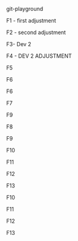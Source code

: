 git-playground

F1 - first adjustment

F2 - second adjustment

F3- Dev 2

F4 - DEV 2 ADJUSTMENT

F5

F6

F6

F7

F9

F8

F9

F10

F11

F12

F13

F10

F11

F12

F13
